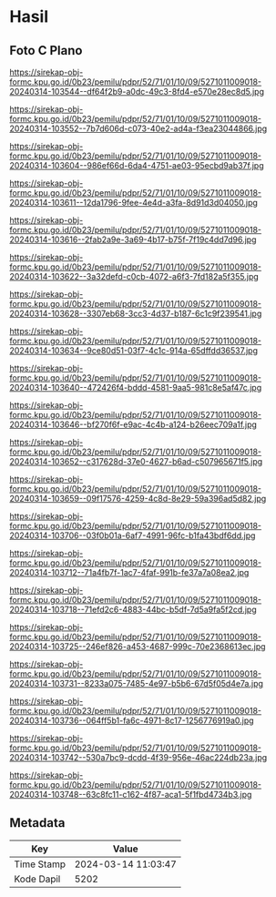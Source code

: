 # Hasil

## Foto C Plano

https://sirekap-obj-formc.kpu.go.id/0b23/pemilu/pdpr/52/71/01/10/09/5271011009018-20240314-103544--df64f2b9-a0dc-49c3-8fd4-e570e28ec8d5.jpg

https://sirekap-obj-formc.kpu.go.id/0b23/pemilu/pdpr/52/71/01/10/09/5271011009018-20240314-103552--7b7d606d-c073-40e2-ad4a-f3ea23044866.jpg

https://sirekap-obj-formc.kpu.go.id/0b23/pemilu/pdpr/52/71/01/10/09/5271011009018-20240314-103604--986ef66d-6da4-4751-ae03-95ecbd9ab37f.jpg

https://sirekap-obj-formc.kpu.go.id/0b23/pemilu/pdpr/52/71/01/10/09/5271011009018-20240314-103611--12da1796-9fee-4e4d-a3fa-8d91d3d04050.jpg

https://sirekap-obj-formc.kpu.go.id/0b23/pemilu/pdpr/52/71/01/10/09/5271011009018-20240314-103616--2fab2a9e-3a69-4b17-b75f-7f19c4dd7d96.jpg

https://sirekap-obj-formc.kpu.go.id/0b23/pemilu/pdpr/52/71/01/10/09/5271011009018-20240314-103622--3a32defd-c0cb-4072-a6f3-7fd182a5f355.jpg

https://sirekap-obj-formc.kpu.go.id/0b23/pemilu/pdpr/52/71/01/10/09/5271011009018-20240314-103628--3307eb68-3cc3-4d37-b187-6c1c9f239541.jpg

https://sirekap-obj-formc.kpu.go.id/0b23/pemilu/pdpr/52/71/01/10/09/5271011009018-20240314-103634--9ce80d51-03f7-4c1c-914a-65dffdd36537.jpg

https://sirekap-obj-formc.kpu.go.id/0b23/pemilu/pdpr/52/71/01/10/09/5271011009018-20240314-103640--472426f4-bddd-4581-9aa5-981c8e5af47c.jpg

https://sirekap-obj-formc.kpu.go.id/0b23/pemilu/pdpr/52/71/01/10/09/5271011009018-20240314-103646--bf270f6f-e9ac-4c4b-a124-b26eec709a1f.jpg

https://sirekap-obj-formc.kpu.go.id/0b23/pemilu/pdpr/52/71/01/10/09/5271011009018-20240314-103652--c317628d-37e0-4627-b6ad-c507965671f5.jpg

https://sirekap-obj-formc.kpu.go.id/0b23/pemilu/pdpr/52/71/01/10/09/5271011009018-20240314-103659--09f17576-4259-4c8d-8e29-59a396ad5d82.jpg

https://sirekap-obj-formc.kpu.go.id/0b23/pemilu/pdpr/52/71/01/10/09/5271011009018-20240314-103706--03f0b01a-6af7-4991-96fc-b1fa43bdf6dd.jpg

https://sirekap-obj-formc.kpu.go.id/0b23/pemilu/pdpr/52/71/01/10/09/5271011009018-20240314-103712--71a4fb7f-1ac7-4faf-991b-fe37a7a08ea2.jpg

https://sirekap-obj-formc.kpu.go.id/0b23/pemilu/pdpr/52/71/01/10/09/5271011009018-20240314-103718--71efd2c6-4883-44bc-b5df-7d5a9fa5f2cd.jpg

https://sirekap-obj-formc.kpu.go.id/0b23/pemilu/pdpr/52/71/01/10/09/5271011009018-20240314-103725--246ef826-a453-4687-999c-70e2368613ec.jpg

https://sirekap-obj-formc.kpu.go.id/0b23/pemilu/pdpr/52/71/01/10/09/5271011009018-20240314-103731--8233a075-7485-4e97-b5b6-67d5f05d4e7a.jpg

https://sirekap-obj-formc.kpu.go.id/0b23/pemilu/pdpr/52/71/01/10/09/5271011009018-20240314-103736--064ff5b1-fa6c-4971-8c17-1256776919a0.jpg

https://sirekap-obj-formc.kpu.go.id/0b23/pemilu/pdpr/52/71/01/10/09/5271011009018-20240314-103742--530a7bc9-dcdd-4f39-956e-46ac224db23a.jpg

https://sirekap-obj-formc.kpu.go.id/0b23/pemilu/pdpr/52/71/01/10/09/5271011009018-20240314-103748--63c8fc11-c162-4f87-aca1-5f1fbd4734b3.jpg


## Metadata

| Key        | Value               |
| ---------- | ------------------- |
| Time Stamp | 2024-03-14 11:03:47 |
| Kode Dapil | 5202                |



